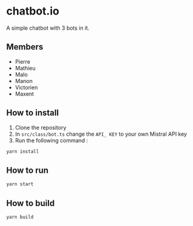 # chatbot.io

A simple chatbot with 3 bots in it.

## Members
- Pierre
- Mathieu
- Malo
- Manon
- Victorien
- Maxent

## How to install

1. Clone the repository
2. In `src/class/bot.ts` change the `API_ KEY` to your own Mistral API key
3. Run the following command :

```bash
yarn install
```

## How to run

```bash
yarn start
```

## How to build

```bash
yarn build
```
